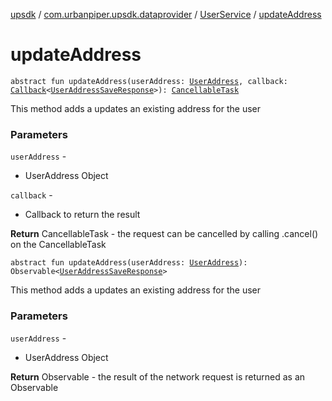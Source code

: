 [upsdk](../../index.md) / [com.urbanpiper.upsdk.dataprovider](../index.md) / [UserService](index.md) / [updateAddress](./update-address.md)

# updateAddress

`abstract fun updateAddress(userAddress: `[`UserAddress`](../../com.urbanpiper.upsdk.model.networkresponse/-user-address/index.md)`, callback: `[`Callback`](../-callback/index.md)`<`[`UserAddressSaveResponse`](../../com.urbanpiper.upsdk.model.networkresponse/-user-address-save-response/index.md)`>): `[`CancellableTask`](../-cancellable-task/index.md)

This method adds a updates an existing address for the user

### Parameters

`userAddress` -
* UserAddress Object

`callback` -
* Callback to return the result

**Return**
CancellableTask - the request can be cancelled by calling .cancel() on the CancellableTask

`abstract fun updateAddress(userAddress: `[`UserAddress`](../../com.urbanpiper.upsdk.model.networkresponse/-user-address/index.md)`): Observable<`[`UserAddressSaveResponse`](../../com.urbanpiper.upsdk.model.networkresponse/-user-address-save-response/index.md)`>`

This method adds a updates an existing address for the user

### Parameters

`userAddress` -
* UserAddress Object

**Return**
Observable - the result of the network request is returned as an Observable


